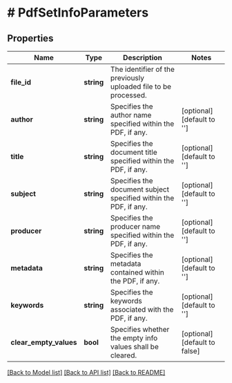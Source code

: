 # # PdfSetInfoParameters

## Properties

Name | Type | Description | Notes
------------ | ------------- | ------------- | -------------
**file_id** | **string** | The identifier of the previously uploaded file to be processed. | 
**author** | **string** | Specifies the author name specified within the PDF, if any. | [optional] [default to '']
**title** | **string** | Specifies the document title specified within the PDF, if any. | [optional] [default to '']
**subject** | **string** | Specifies the document subject specified within the PDF, if any. | [optional] [default to '']
**producer** | **string** | Specifies the producer name specified within the PDF, if any. | [optional] [default to '']
**metadata** | **string** | Specifies the metadata contained within the PDF, if any. | [optional] [default to '']
**keywords** | **string** | Specifies the keywords associated with the PDF, if any. | [optional] [default to '']
**clear_empty_values** | **bool** | Specifies whether the empty info values shall be cleared. | [optional] [default to false]

[[Back to Model list]](../../README.md#documentation-for-models) [[Back to API list]](../../README.md#documentation-for-api-endpoints) [[Back to README]](../../README.md)


